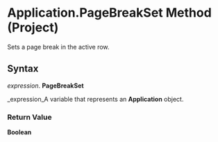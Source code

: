 
# Application.PageBreakSet Method (Project)

Sets a page break in the active row.


## Syntax

 _expression_. **PageBreakSet**

 _expression_A variable that represents an  **Application** object.


### Return Value

 **Boolean**

